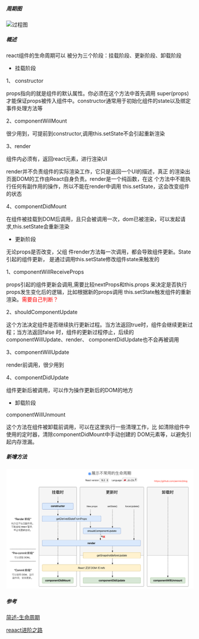 ##### 周期图

![过程图](./生命周期.png)

##### 概述

react组件的生命周期可以 被分为三个阶段：挂载阶段、更新阶段、卸载阶段

+ 挂载阶段

1、 constructor

props指向的就是组件的默认属性。你必须在这个方法中首先调用 super(props)才能保证props被传入组件中。constructor通常用于初始化组件的state以及绑定事件处理方法等

2、componentWillMount

很少用到，可提前到constructor,调用this.setState不会引起重新渲染

3、render

组件内必须有，返回react元素，进行渲染UI

render并不负责组件的实际渲染工作，它只是返回一个UI的描述，真正 的渲染出页面DOM的工作由React自身负责。render是一个纯函数，在这 个方法中不能执行任何有副作用的操作，所以不能在render中调用 this.setState，这会改变组件的状态

4、componentDidMount

在组件被挂载到DOM后调用，且只会被调用一次，dom已被渲染，可以发起请求,this.setState会重新渲染

+ 更新阶段

无论props是否改变，父组 件render方法每一次调用，都会导致组件更新。State引起的组件更新， 是通过调用this.setState修改组件state来触发的

1、componentWillReceiveProps

props引起的组件更新会调用,需要比较nextProps和this.props 来决定是否执行props发生变化后的逻辑，比如根据新的props调用 this.setState触发组件的重新渲染。<span style="color:red;">需要自己判断？</span>

2、shouldComponentUpdate

这个方法决定组件是否继续执行更新过程。当方法返回true时，组件会继续更新过程；当方法返回false 时，组件的更新过程停止，后续的componentWillUpdate、render、 componentDidUpdate也不会再被调用

3、componentWillUpdate

render前调用，很少用到

4、componentDidUpdate

组件更新后被调用，可以作为操作更新后的DOM的地方

+ 卸载阶段

componentWillUnmount

这个方法在组件被卸载前调用，可以在这里执行一些清理工作，比 如清除组件中使用的定时器，清除componentDidMount中手动创建的 DOM元素等，以避免引起内存泄漏。

##### 新增方法

![生命周期-新增](./imgs/生命周期-新增.png)

##### 参考

[简述-生命周期](https://www.jianshu.com/p/514fe21b9914)

[reaact进阶之路](cap.2.3)
